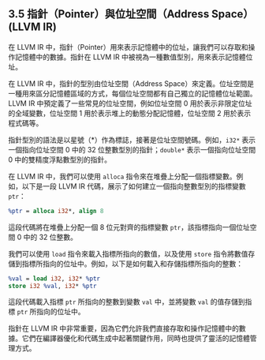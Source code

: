## 3.5 指針（Pointer）與位址空間（Address Space） (LLVM IR)

在 LLVM IR 中，指針（Pointer）用來表示記憶體中的位址，讓我們可以存取和操作記憶體中的數據。指針在 LLVM IR 中被視為一種數值型別，用來表示記憶體位址。

在 LLVM IR 中，指針的型別由位址空間（Address Space）來定義。位址空間是一種用來區分記憶體區域的方式，每個位址空間都有自己獨立的記憶體位址範圍。LLVM IR 中預定義了一些常見的位址空間，例如位址空間 0 用於表示非限定位址的全域變數，位址空間 1 用於表示堆上的動態分配記憶體，位址空間 2 用於表示程式碼等。

指針型別的語法是以星號（*）作為標誌，接著是位址空間號碼。例如，`i32*` 表示一個指向位址空間 0 中的 32 位整數型別的指針；`double*` 表示一個指向位址空間 0 中的雙精度浮點數型別的指針。

在 LLVM IR 中，我們可以使用 `alloca` 指令來在堆疊上分配一個指標變數。例如，以下是一段 LLVM IR 代碼，展示了如何建立一個指向整數型別的指標變數 `ptr`：

```llvm
%ptr = alloca i32*, align 8
```

這段代碼將在堆疊上分配一個 8 位元對齊的指標變數 `ptr`，該指標指向一個位址空間 0 中的 32 位整數。

我們可以使用 `load` 指令來載入指標所指向的數值，以及使用 `store` 指令將數值存儲到指標所指向的位址中。例如，以下是如何載入和存儲指標所指向的整數：

```llvm
%val = load i32, i32* %ptr
store i32 %val, i32* %ptr
```

這段代碼載入指標 `ptr` 所指向的整數到變數 `val` 中，並將變數 `val` 的值存儲到指標 `ptr` 所指向的位址中。

指針在 LLVM IR 中非常重要，因為它們允許我們直接存取和操作記憶體中的數據。它們在編譯器優化和代碼生成中起著關鍵作用，同時也提供了靈活的記憶體管理方式。
